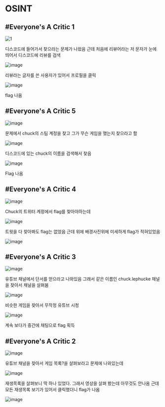 OSINT
=====

#Everyone's A Critic 1
-----------------------

![1](https://user-images.githubusercontent.com/109789864/184471919-6c33c1bb-7e57-4367-8028-1c15dd250229.png)

디스코드에 들어가서 찾으라는 문제가 나왔음
근데 처음에 리뷰어라는 저 문자가 눈에 띄어서 디스코드에 리뷰를 검색

![image](https://user-images.githubusercontent.com/109789864/184471426-aeb5a2b3-0696-4892-9363-9e4e44b9ec78.png)

리뷰라는 글자를 쓴 사용자가 있어서 프로필을 클릭

![image](https://user-images.githubusercontent.com/109789864/184471449-5925d596-cd43-4687-b08a-f285ee063a08.png)

flag 나옴

#Everyone's A Critic 5
----------------------

![image](https://user-images.githubusercontent.com/109789864/184471511-794927b0-bb33-4e6b-9882-d2b137c137e6.png)

문제에서 chuck의 스팀 계정을 찾고 그가 무슨 게임을 했는지 찾으라고 함

![image](https://user-images.githubusercontent.com/109789864/184471527-ed00e119-7e68-49d7-8c80-1a5d4b8f9335.png)

디스코드에 있는 chuck의 이름을 검색해서 찾음

![image](https://user-images.githubusercontent.com/109789864/184471540-7047f9ed-aeb5-4b3f-80c5-2c3eecf83b7a.png)

Flag 나옴

#Everyone's A Critic 4
----------------------

![image](https://user-images.githubusercontent.com/109789864/184471567-79cd704f-2065-449f-8be5-9080d741e502.png)

Chuck의 트위터 계정에서 flag를 찾아야하는데

![image](https://user-images.githubusercontent.com/109789864/184471584-cb119329-c246-47b9-b9eb-23e5e4e1e629.png)

트윗을 다 찾아봐도 flag는 없었음 근데 위에 배경사진위에 미세하게 flag가 적혀있었음

![image](https://user-images.githubusercontent.com/109789864/184471601-d2d5d177-dadb-4e9c-a403-f89e56db7a9d.png)

#Everyone's A Critic 3
----------------------

![image](https://user-images.githubusercontent.com/109789864/184471627-d7d56179-3949-43cf-898d-0b11a2152e58.png)

유튜브 채널에서 단서를 얻으라고 나와있음
그래서 같은 이름인 chuck.lephucke 채널을 찾아서 채널을 살펴봄

![image](https://user-images.githubusercontent.com/109789864/184471646-1f6270f6-708b-493e-8beb-5883d94ee4bf.png)

비슷한 게임을 찾아서 무작정 유튜브 시청

![image](https://user-images.githubusercontent.com/109789864/184471652-11c08195-bee3-4d2b-8984-4c0297320955.png)

계속 보다가 중간에 채팅으로 flag 획득

#Everyone's A Critic 2
----------------------

![image](https://user-images.githubusercontent.com/109789864/184471664-16ec972a-bc63-4660-bf8e-8d6215c9af9b.png)

유튜브 채널을 찾아서 게임 목록?을 살펴보라고 문제에 나와있는데 

![image](https://user-images.githubusercontent.com/109789864/184471679-29f67e17-d655-45a3-9066-0a5f252ea3ea.png)

재생목록을 살펴보니 딱 하나 있었다. 그래서 영상을 살펴 봤는데 아무것도 안나옴
근데 모든 재생목록 보기가 있어서 클릭했더니 flag가 나옴

![image](https://user-images.githubusercontent.com/109789864/184471686-2ac7674e-2167-49e2-b173-7169c2b6ee80.png)
